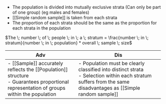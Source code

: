 - The population is divided into mutually exclusive strata (Can only be part of one group) (eg males and females)
- [[Simple random sample]] is taken from each strata
- The proportion of each strata should be the same as the proportion for each strata in the population

$The \; number \; of \; people \; in \; a \; stratum = \frac{number \; in \; stratum}{number \; in \; population} * overall \; sample \; size$

| Adv | Dis |
| --- | --- |
| - [[Sample]] accurately reflects the [[Population]] structure </br> - Guarantees proportional representation of groups within the population | - Population must be clearly classified into distinct strata </br> - Selection within each stratum suffers from the same disadvantages as [[Simple random sample]]    |